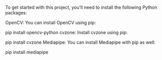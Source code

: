 To get started with this project, you'll need to install the following Python packages:

OpenCV: You can install OpenCV using pip:

pip install opencv-python
cvzone: Install cvzone using pip:

pip install cvzone
Mediapipe: You can install Mediapipe with pip as well:

pip install mediapipe
